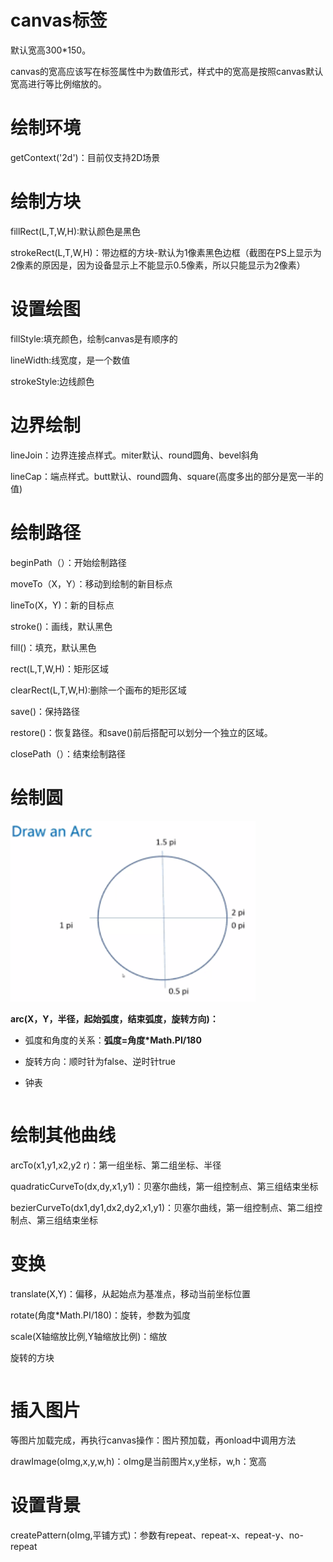 # canvas标签

默认宽高300*150。

canvas的宽高应该写在标签属性中为数值形式，样式中的宽高是按照canvas默认宽高进行等比例缩放的。

# 绘制环境

getContext('2d')：目前仅支持2D场景

# 绘制方块

fillRect(L,T,W,H):默认颜色是黑色

strokeRect(L,T,W,H)：带边框的方块-默认为1像素黑色边框（截图在PS上显示为2像素的原因是，因为设备显示上不能显示0.5像素，所以只能显示为2像素）

# 设置绘图

fillStyle:填充颜色，绘制canvas是有顺序的

lineWidth:线宽度，是一个数值

strokeStyle:边线颜色

# 边界绘制

lineJoin：边界连接点样式。miter默认、round圆角、bevel斜角

lineCap：端点样式。butt默认、round圆角、square(高度多出的部分是宽一半的值)

# 绘制路径

beginPath（）：开始绘制路径

moveTo（X，Y）：移动到绘制的新目标点

lineTo(X，Y)：新的目标点

stroke()：画线，默认黑色

fill()：填充，默认黑色

rect(L,T,W,H)：矩形区域

clearRect(L,T,W,H):删除一个画布的矩形区域

save()：保持路径

restore()：恢复路径。和save()前后搭配可以划分一个独立的区域。

closePath（）：结束绘制路径

# 绘制圆

<img src="arc().png" style="zoom:150%;" />

**arc(X，Y，半径，起始弧度，结束弧度，旋转方向)：**

- 弧度和角度的关系：**弧度=角度*Math.PI/180**

- 旋转方向：顺时针为false、逆时针true

- 钟表

  ``````javascript
  
  ``````

  

# 绘制其他曲线

arcTo(x1,y1,x2,y2 r)：第一组坐标、第二组坐标、半径

quadraticCurveTo(dx,dy,x1,y1)：贝塞尔曲线，第一组控制点、第三组结束坐标

bezierCurveTo(dx1,dy1,dx2,dy2,x1,y1)：贝塞尔曲线，第一组控制点、第二组控制点、第三组结束坐标

# 变换

translate(X,Y)：偏移，从起始点为基准点，移动当前坐标位置

rotate(角度*Math.PI/180)：旋转，参数为弧度

scale(X轴缩放比例,Y轴缩放比例)：缩放

旋转的方块

`````javascript

`````

# 插入图片

等图片加载完成，再执行canvas操作：图片预加载，再onload中调用方法

drawImage(oImg,x,y,w,h)：oImg是当前图片x,y坐标，w,h：宽高

# 设置背景

createPattern(oImg,平铺方式)：参数有repeat、repeat-x、repeat-y、no-repeat





 



